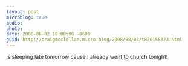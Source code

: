 ```yaml
---
layout: post
microblog: true
audio: 
photo: 
date: 2008-08-02 18:00:00 -0600
guid: http://craigmcclellan.micro.blog/2008/08/03/t876158373.html
---
```

is sleeping late tomorrow cause I already went to church tonight!
